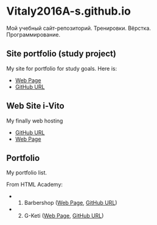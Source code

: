 # Vitaly2016A-s.github.io

Мой учебный сайт-репозиторий.
Тренировки. Вёрстка. Программирование.

## Site portfolio (study project)
My site for portfolio for study goals. Here is: 
  - [Web Page](https://vitaly2016a-s.github.io/web-sites/portfolio/v0.0/index.html)
  - [GitHub URL](https://github.com/Vitaly2016A-s/Vitaly2016A-s.github.io/tree/master/web-sites/portfolio/v0.0)

## Web Site i-Vito
My finally web hosting
  - [GitHub URL](https://github.com/Vitaly2016A-s/Vitaly2016A-s.github.io/blob/master/web-sites/j-vito.com/)
  - [Web Page](https://vitaly2016a-s.github.io/web-sites/j-vito.com/index.html) 

## Portfolio
My portfolio list.

From HTML Academy:
  - 1. Barbershop ([Web Page](https://vitaly2016a-s.github.io/web-sites/HTML-Academy/BarberShop/index.html), [GitHub URL](https://github.com/Vitaly2016A-s/Vitaly2016A-s.github.io/tree/master/web-sites/HTML-Academy/BarberShop))
  - 2. G-Keti ([Web Page](https://Vitaly2016A-s.github.io/web-sites/g-keti.info/index.html), [GitHub URL](https://github.com/Vitaly2016A-s/Vitaly2016A-s.github.io/tree/master/web-sites/g-keti.info)) 